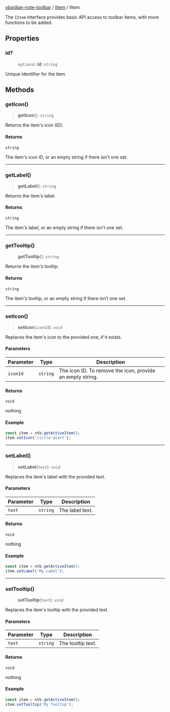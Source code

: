 [obsidian-note-toolbar](index.md) / [IItem](IItem.md) / IItem

The `IItem` interface provides basic API access to toolbar items, with more functions to be added.

## Properties

### id?

> `optional` **id**: `string`

Unique identifier for the item.

## Methods

### getIcon()

> **getIcon**(): `string`

Returns the item's icon (ID).

#### Returns

`string`

The item's icon ID, or an empty string if there isn't one set.

***

### getLabel()

> **getLabel**(): `string`

Returns the item's label.

#### Returns

`string`

The item's label, or an empty string if there isn't one set.

***

### getTooltip()

> **getTooltip**(): `string`

Returns the item's tooltip.

#### Returns

`string`

The item's tooltip, or an empty string if there isn't one set.

***

### setIcon()

> **setIcon**(`iconId`): `void`

Replaces the item's icon to the provided one, if it exists.

#### Parameters

| Parameter | Type | Description |
| ------ | ------ | ------ |
| `iconId` | `string` | The icon ID. To remove the icon, provide an empty string. |

#### Returns

`void`

nothing

#### Example

```ts
const item = ntb.getActiveItem();
item.setIcon('circle-alert');
```

***

### setLabel()

> **setLabel**(`text`): `void`

Replaces the item's label with the provided text.

#### Parameters

| Parameter | Type | Description |
| ------ | ------ | ------ |
| `text` | `string` | The label text. |

#### Returns

`void`

nothing

#### Example

```ts
const item = ntb.getActiveItem();
item.setLabel('My Label');
```

***

### setTooltip()

> **setTooltip**(`text`): `void`

Replaces the item's tooltip with the provided text.

#### Parameters

| Parameter | Type | Description |
| ------ | ------ | ------ |
| `text` | `string` | The tooltip text. |

#### Returns

`void`

nothing

#### Example

```ts
const item = ntb.getActiveItem();
item.setTooltip('My Tooltip');
```
